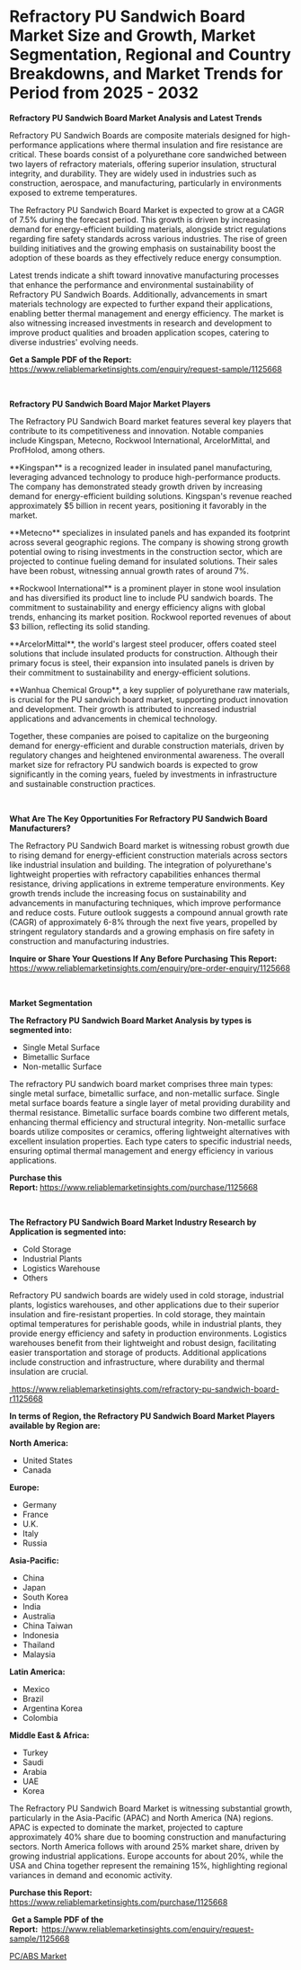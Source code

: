 <p><h1>Refractory PU Sandwich Board Market Size and Growth, Market Segmentation, Regional and Country Breakdowns, and Market Trends for Period from 2025 -  2032</h1></p><p><strong>Refractory PU Sandwich Board Market Analysis and Latest Trends</strong></p>
<p><p>Refractory PU Sandwich Boards are composite materials designed for high-performance applications where thermal insulation and fire resistance are critical. These boards consist of a polyurethane core sandwiched between two layers of refractory materials, offering superior insulation, structural integrity, and durability. They are widely used in industries such as construction, aerospace, and manufacturing, particularly in environments exposed to extreme temperatures.</p><p>The Refractory PU Sandwich Board Market is expected to grow at a CAGR of 7.5% during the forecast period. This growth is driven by increasing demand for energy-efficient building materials, alongside strict regulations regarding fire safety standards across various industries. The rise of green building initiatives and the growing emphasis on sustainability boost the adoption of these boards as they effectively reduce energy consumption.</p><p>Latest trends indicate a shift toward innovative manufacturing processes that enhance the performance and environmental sustainability of Refractory PU Sandwich Boards. Additionally, advancements in smart materials technology are expected to further expand their applications, enabling better thermal management and energy efficiency. The market is also witnessing increased investments in research and development to improve product qualities and broaden application scopes, catering to diverse industries' evolving needs.</p></p>
<p><strong>Get a Sample PDF of the Report:&nbsp;</strong> <a href="https://www.reliablemarketinsights.com/enquiry/request-sample/1125668?utm_campaign=2982&utm_medium=2&utm_source=Github&utm_content=ia&utm_term=02042025&utm_id=refractory-pu-sandwich-board">https://www.reliablemarketinsights.com/enquiry/request-sample/1125668</a></p>
<p>&nbsp;</p>
<p><strong>Refractory PU Sandwich Board Major Market Players</strong></p>
<p><p>The Refractory PU Sandwich Board market features several key players that contribute to its competitiveness and innovation. Notable companies include Kingspan, Metecno, Rockwool International, ArcelorMittal, and ProfHolod, among others.</p><p>**Kingspan** is a recognized leader in insulated panel manufacturing, leveraging advanced technology to produce high-performance products. The company has demonstrated steady growth driven by increasing demand for energy-efficient building solutions. Kingspan's revenue reached approximately $5 billion in recent years, positioning it favorably in the market.</p><p>**Metecno** specializes in insulated panels and has expanded its footprint across several geographic regions. The company is showing strong growth potential owing to rising investments in the construction sector, which are projected to continue fueling demand for insulated solutions. Their sales have been robust, witnessing annual growth rates of around 7%.</p><p>**Rockwool International** is a prominent player in stone wool insulation and has diversified its product line to include PU sandwich boards. The commitment to sustainability and energy efficiency aligns with global trends, enhancing its market position. Rockwool reported revenues of about $3 billion, reflecting its solid standing.</p><p>**ArcelorMittal**, the world's largest steel producer, offers coated steel solutions that include insulated products for construction. Although their primary focus is steel, their expansion into insulated panels is driven by their commitment to sustainability and energy-efficient solutions.</p><p>**Wanhua Chemical Group**, a key supplier of polyurethane raw materials, is crucial for the PU sandwich board market, supporting product innovation and development. Their growth is attributed to increased industrial applications and advancements in chemical technology.</p><p>Together, these companies are poised to capitalize on the burgeoning demand for energy-efficient and durable construction materials, driven by regulatory changes and heightened environmental awareness. The overall market size for refractory PU sandwich boards is expected to grow significantly in the coming years, fueled by investments in infrastructure and sustainable construction practices.</p></p>
<p>&nbsp;</p>
<p><strong>What Are The Key Opportunities For Refractory PU Sandwich Board Manufacturers?</strong></p>
<p><p>The Refractory PU Sandwich Board market is witnessing robust growth due to rising demand for energy-efficient construction materials across sectors like industrial insulation and building. The integration of polyurethane's lightweight properties with refractory capabilities enhances thermal resistance, driving applications in extreme temperature environments. Key growth trends include the increasing focus on sustainability and advancements in manufacturing techniques, which improve performance and reduce costs. Future outlook suggests a compound annual growth rate (CAGR) of approximately 6-8% through the next five years, propelled by stringent regulatory standards and a growing emphasis on fire safety in construction and manufacturing industries.</p></p>
<p><strong>Inquire or Share Your Questions If Any Before Purchasing This Report:</strong> <a href="https://www.reliablemarketinsights.com/enquiry/pre-order-enquiry/1125668?utm_campaign=2982&utm_medium=2&utm_source=Github&utm_content=ia&utm_term=02042025&utm_id=refractory-pu-sandwich-board">https://www.reliablemarketinsights.com/enquiry/pre-order-enquiry/1125668</a></p>
<p>&nbsp;</p>
<p><strong>Market Segmentation</strong></p>
<p><strong>The Refractory PU Sandwich Board Market Analysis by types is segmented into:</strong></p>
<p><ul><li>Single Metal Surface</li><li>Bimetallic Surface</li><li>Non-metallic Surface</li></ul></p>
<p><p>The refractory PU sandwich board market comprises three main types: single metal surface, bimetallic surface, and non-metallic surface. Single metal surface boards feature a single layer of metal providing durability and thermal resistance. Bimetallic surface boards combine two different metals, enhancing thermal efficiency and structural integrity. Non-metallic surface boards utilize composites or ceramics, offering lightweight alternatives with excellent insulation properties. Each type caters to specific industrial needs, ensuring optimal thermal management and energy efficiency in various applications.</p></p>
<p><strong>Purchase this Report:&nbsp;</strong><a href="https://www.reliablemarketinsights.com/purchase/1125668?utm_campaign=2982&utm_medium=2&utm_source=Github&utm_content=ia&utm_term=02042025&utm_id=refractory-pu-sandwich-board">https://www.reliablemarketinsights.com/purchase/1125668</a></p>
<p>&nbsp;</p>
<p><strong>The Refractory PU Sandwich Board Market Industry Research by Application is segmented into:</strong></p>
<p><ul><li>Cold Storage</li><li>Industrial Plants</li><li>Logistics Warehouse</li><li>Others</li></ul></p>
<p><p>Refractory PU sandwich boards are widely used in cold storage, industrial plants, logistics warehouses, and other applications due to their superior insulation and fire-resistant properties. In cold storage, they maintain optimal temperatures for perishable goods, while in industrial plants, they provide energy efficiency and safety in production environments. Logistics warehouses benefit from their lightweight and robust design, facilitating easier transportation and storage of products. Additional applications include construction and infrastructure, where durability and thermal insulation are crucial.</p></p>
<p><a href="https://www.reliablemarketinsights.com/refractory-pu-sandwich-board-r1125668?utm_campaign=2982&utm_medium=2&utm_source=Github&utm_content=ia&utm_term=02042025&utm_id=refractory-pu-sandwich-board">&nbsp;https://www.reliablemarketinsights.com/refractory-pu-sandwich-board-r1125668</a></p>
<p><strong>In terms of Region, the Refractory PU Sandwich Board Market Players available by Region are:</strong></p>
<p>
    <p> <strong> North America: </strong>
        <ul>
            <li>United States</li>
            <li>Canada</li>
        </ul>
        </p> 
    <p> <strong> Europe: </strong>
        <ul>
            <li>Germany</li>
            <li>France</li>
            <li>U.K.</li>
            <li>Italy</li>
            <li>Russia</li>
        </ul>
        </p> 
    <p> <strong> Asia-Pacific: </strong>
        <ul>
            <li>China</li>
            <li>Japan</li>
            <li>South Korea</li>
            <li>India</li>
            <li>Australia</li>
            <li>China Taiwan</li>
            <li>Indonesia</li>
            <li>Thailand</li>
            <li>Malaysia</li>
        </ul>
        </p> 
    <p> <strong> Latin America: </strong>
        <ul>
            <li>Mexico</li>
            <li>Brazil</li>
            <li>Argentina Korea</li>
            <li>Colombia</li>
        </ul>
        </p> 
    <p> <strong> Middle East & Africa: </strong>
        <ul>
            <li>Turkey</li>
            <li>Saudi</li>
            <li>Arabia</li>
            <li>UAE</li>
            <li>Korea</li>
        </ul>
    </p>
    </p>
<p><p>The Refractory PU Sandwich Board Market is witnessing substantial growth, particularly in the Asia-Pacific (APAC) and North America (NA) regions. APAC is expected to dominate the market, projected to capture approximately 40% share due to booming construction and manufacturing sectors. North America follows with around 25% market share, driven by growing industrial applications. Europe accounts for about 20%, while the USA and China together represent the remaining 15%, highlighting regional variances in demand and economic activity.</p></p>
<p><strong>Purchase this Report: </strong><a href="https://www.reliablemarketinsights.com/purchase/1125668?utm_campaign=2982&utm_medium=2&utm_source=Github&utm_content=ia&utm_term=02042025&utm_id=refractory-pu-sandwich-board">https://www.reliablemarketinsights.com/purchase/1125668</a></p>
<p>&nbsp;<strong>Get a Sample PDF of the Report:&nbsp;&nbsp;</strong><a href="https://www.reliablemarketinsights.com/enquiry/request-sample/1125668?utm_campaign=2982&utm_medium=2&utm_source=Github&utm_content=ia&utm_term=02042025&utm_id=refractory-pu-sandwich-board">https://www.reliablemarketinsights.com/enquiry/request-sample/1125668</a></p>
<p><strong></strong></p>
<p><p><a href="https://github.com/zanoligarav/Market-Research-Report-List-1/blob/main/pcabs-market.md?utm_campaign=2982&utm_medium=2&utm_source=Github&utm_content=ia&utm_term=02042025&utm_id=refractory-pu-sandwich-board">PC/ABS Market</a></p></p>